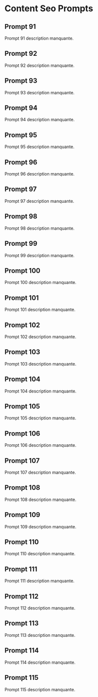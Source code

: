 # Content Seo Prompts

## Prompt 91
Prompt 91 description manquante.

## Prompt 92
Prompt 92 description manquante.

## Prompt 93
Prompt 93 description manquante.

## Prompt 94
Prompt 94 description manquante.

## Prompt 95
Prompt 95 description manquante.

## Prompt 96
Prompt 96 description manquante.

## Prompt 97
Prompt 97 description manquante.

## Prompt 98
Prompt 98 description manquante.

## Prompt 99
Prompt 99 description manquante.

## Prompt 100
Prompt 100 description manquante.

## Prompt 101
Prompt 101 description manquante.

## Prompt 102
Prompt 102 description manquante.

## Prompt 103
Prompt 103 description manquante.

## Prompt 104
Prompt 104 description manquante.

## Prompt 105
Prompt 105 description manquante.

## Prompt 106
Prompt 106 description manquante.

## Prompt 107
Prompt 107 description manquante.

## Prompt 108
Prompt 108 description manquante.

## Prompt 109
Prompt 109 description manquante.

## Prompt 110
Prompt 110 description manquante.

## Prompt 111
Prompt 111 description manquante.

## Prompt 112
Prompt 112 description manquante.

## Prompt 113
Prompt 113 description manquante.

## Prompt 114
Prompt 114 description manquante.

## Prompt 115
Prompt 115 description manquante.

